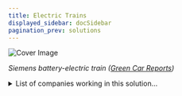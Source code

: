 ```yaml
---
title: Electric Trains
displayed_sidebar: docSidebar
pagination_prev: solutions
---
```


![Cover Image](../static/img/electric-train.jpg)

_Siemens battery-electric train ([Green Car Reports](https://www.greencarreports.com/news/1127629_battery-powered-electric-trains-will-soon-bring-cleaner-air-especially-in-europe))_

<details>
        <summary>List of companies working in this solution...</summary>
         <em>Note: this is an experimental AI feature. Accuracy and completeness are a work in progress</em>
        <div>
            <ul>
             
                <li><a href="https://kickstarter.com/projects/karmi…">Karmic Bikes</a></li>
            
                <li><a href="https://ojoelectric.com">Ojo</a></li>
            
            </ul>
        </div>
        </details>


:::company job openings
  #### [View open jobs in this Solution](https://climatebase.org/jobs?l=&q=&drawdown_solutions=Electric+Trains)
:::

## Overview
**Climate Technology Solution**: Electric Trains

## Progress Made
- **Efficiency Advancements**: Development of hybrid, battery, solar, and wind electric trains.
- **Emission Reduction**: Electric trains offer emission reduction of up to 90%.
- **Prominent Players**: Siemens, Alstom, Bombardier, Amtrak leading in electric train technology.

## Lessons Learned
- **Efficiency Benefits**: Electric trains outperform traditional diesel-powered options.
- **Zero Emissions**: Electric trains contribute to reduced pollution and climate mitigation.
- **Cost Savings**: Initial investment offset by long-term fuel and maintenance savings.
- **Reliable Power**: Dependable power supply is crucial for electric train operations.
- **Global Adoption**: Increasing popularity and investments in electric train technology.

## Challenges Ahead
- **Cost Hurdles**: Higher initial cost compared to diesel counterparts.
- **Infrastructure Need**: Electrified rail lines entail costly infrastructure development.
- **Energy Efficiency**: Focus on enhancing energy efficiency of electric trains.
- **Reliability Concerns**: Addressing power-related issues to ensure consistent operation.

## Best Path Forward
- **Policy Support**: Implement supportive policies, incentives for electrification targets.
- **Infrastructure Investment**: Develop charging stations, electrified lines, manufacturing facilities.
- **Awareness Campaigns**: Educate public about benefits of electric trains and climate mitigation.

## Key Players
- **Industry Leading**: Siemens, Alstom, Bombardier, Amtrak, Canadian National Railway.
- **Global Governments**: UK, Norway, Canada support electric train projects.
- **Research Contributions**: Universities and research centers aiding development.

